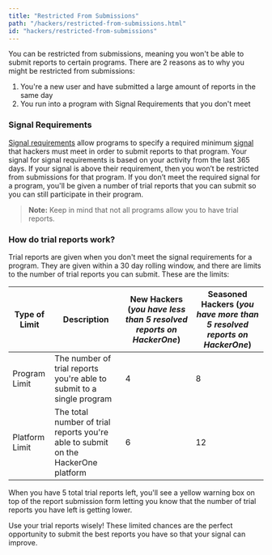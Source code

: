 ```yaml
---
title: "Restricted From Submissions"
path: "/hackers/restricted-from-submissions.html"
id: "hackers/restricted-from-submissions"
---
```


You can be restricted from submissions, meaning you won't be able to submit reports to certain programs. There are 2 reasons as to why you might be restricted from submissions:
1) You're a new user and have submitted a large amount of reports in the same day
2) You run into a program with Signal Requirements that you don't meet

### Signal Requirements
[Signal requirements](/programs/signal-requirements.html) allow programs to specify a required minimum [signal](/hackers/signal-and-impact.html#signal-and-impact-facts) that hackers must meet in order to submit reports to that program. Your signal for signal requirements is based on your activity from the last 365 days.
If your signal is above their requirement, then you won’t be restricted from submissions for that program. If you don’t meet the required signal for a program, you'll be given a number of trial reports that you can submit so you can still participate in their program. 
> **Note:** Keep in mind that not all programs allow you to have trial reports.

### How do trial reports work?
Trial reports are given when you don't meet the signal requirements for a program. They are given within a 30 day rolling window, and there are limits to the number of trial reports you can submit. These are the limits:

 Type of Limit | Description | New Hackers (*you have less than 5 resolved reports on HackerOne*) | Seasoned Hackers (*you have more than 5 resolved reports on HackerOne*) |
 -|-|-|-|
 Program Limit | The number of trial reports you're able to submit to a single program | 4 | 8
 Platform Limit | The total number of trial reports you're able to submit on the HackerOne platform | 6 | 12

When you have 5 total trial reports left, you'll see a yellow warning box on top of the report submission form letting you know that the number of trial reports you have left is getting lower.

Use your trial reports wisely! These limited chances are the perfect opportunity to submit the best reports  you have so that your signal can improve.

